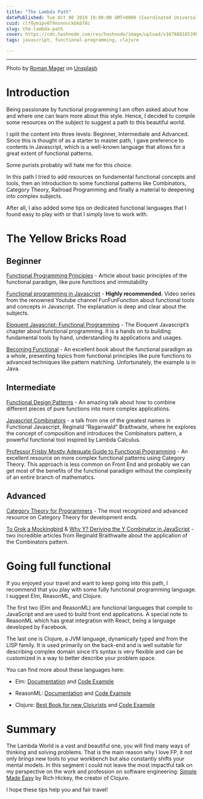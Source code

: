 ```yaml
---
title: "The Lambda Path"
datePublished: Tue Oct 08 2019 19:00:00 GMT+0000 (Coordinated Universal Time)
cuid: clf8ym1pv079nxnnvckbkb78c
slug: the-lambda-path
cover: https://cdn.hashnode.com/res/hashnode/image/upload/v1678881853999/1b5444ed-ab3e-4622-ad32-8af23355faac.jpeg
tags: javascript, functional-programming, clojure

---
```


---

Photo by [Roman Mager](https://unsplash.com/@roman_lazygeek) on [Unsplash](https://unsplash.com/photos/5mZ_M06Fc9g)

# Introduction

Being passionate by functional programming I am often asked about how and where one can learn more about this style. Hence, I decided to compile some resources on the subject to suggest a path to this beautiful world.

I split the content into three levels: Beginner, Intermediate and Advanced. Since this is thought of as a starter to master path, I gave preference to contents in Javascript, which is a well-known language that allows for a great extent of functional patterns.

Some purists probably will hate me for this choice.

In this path I tried to add resources on fundamental functional concepts and tools, then an introduction to some functional patterns like Combinators, Category Theory, Railroad Programming and finally a material to deepening into complex subjects.

After all, I also added some tips on dedicated functional languages that I found easy to play with or that I simply love to work with.

# The Yellow Bricks Road

## Beginner

[Functional Programming Principles](https://www.freecodecamp.org/news/functional-programming-principles-in-javascript-1b8fc6c3563f/) - Article about basic principles of the functional paradigm, like pure functions and immutability

[Functional programming in Javascript](https://www.youtube.com/playlist?list=PL0zVEGEvSaeEd9hlmCXrk5yUyqUag-n84) - **Highly recommended.** Video series from the renowned Youtube channel FunFunFunction about functional tools and concepts in Javascript. The explanation is deep and clear about the subjects.

[Eloquent Javascript: Functional Programming](http://eloquentjavascript.net/1st_edition/chapter6.html) - The Eloquent Javascript’s chapter about functional programming. It is a hands on to building fundamental tools by hand, understanding its applications and usages.

[Becoming Functional](http://shop.oreilly.com/product/0636920030331.do) - An excellent book about the functional paradigm as a whole, presenting topics from functional principles like pure functions to advanced techniques like pattern matching. Unfortunately, the example is in Java.

## Intermediate

[Functional Design Patterns](https://www.youtube.com/watch?v=E8I19uA-wGY&ab_channel=IvanPlyusnin) - An amazing talk about how to combine different pieces of pure functions into more complex applications.

[Javascript Combinators](https://vimeo.com/153097877) - a talk from one of the greatest names in Functional Javascript, Reginald “Raganwald” Braithwaite, where he explores the concept of composition and introduces the Combinators pattern, a powerful functional tool inspired by Lambda Calculus.

[Professor Frisby Mostly Adequate Guide to Functional Programming](https://mostly-adequate.gitbooks.io/mostly-adequate-guide/) - An excellent resource on more complex functional patterns using Category Theory. This approach is less common on Front End and probably we can get most of the benefits of the functional paradigm without the complexity of an entire branch of mathematics.

## Advanced

[Category Theory for Programmers](https://bartoszmilewski.com/2014/10/28/category-theory-for-programmers-the-preface/) - The most recognized and advanced resource on Category Theory for development ends.

[To Grok a Mockingbird](https://raganwald.com/2018/08/30/to-grok-a-mockingbird.html) & [Why Y? Deriving the Y Combinator in JavaScript](http://raganwald.com/2018/09/10/why-y.html) - two incredible articles from Reginald Braithwaite about the application of the Combinators pattern.

# Going full functional

If you enjoyed your travel and want to keep going into this path, I recommend that you play with some fully functional programming language. I suggest Elm, ReasonML, and Clojure.

The first two (Elm and ReasonML) are functional languages that compile to JavaScript and are used to build front end applications. A special note to ReasonML which has great integration with React, being a language developed by Facebook.

The last one is Clojure, a JVM language, dynamically typed and from the LISP family. It is used primarily on the back-end and is well suitable for describing complex domain since it’s syntax is very flexible and can be customized in a way to better describe your problem space.

You can find more about these languages here:

* Elm: [Documentation](https://elm-lang.org/) and [Code Example](https://github.com/rtfeldman/elm-spa-example)
    
* ReasonML: [Documentation](https://reasonml.github.io/) and [Code Example](https://github.com/jihchi/reason-react-realworld-example-app)
    
* Clojure: [Best Book for new Clojurists](https://www.braveclojure.com/clojure-for-the-brave-and-true/) and [Code Example](https://github.com/furkan3ayraktar/clojure-polylith-realworld-example-app)
    

# Summary

The Lambda World is a vast and beautiful one, you will find many ways of thinking and solving problems. That is the main reason why I love FP, it not only brings new tools to your workbench but also constantly shifts your mental models. In this segment I could not leave the most impactful talk on my perspective on the work and profession on software engineering: [Simple Made Easy](https://www.infoq.com/presentations/Simple-Made-Easy/) by Rich Hickey, the creator of Clojure.

I hope these tips help you and fair travel!